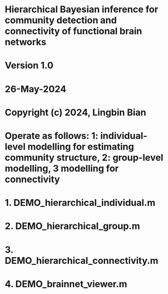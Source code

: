 # Hierarchical Bayesian inference for community detection and connectivity of functional brain networks

# Version 1.0
# 26-May-2024
# Copyright (c) 2024, Lingbin Bian

# Operate as follows: 1: individual-level modelling for estimating community structure, 2: group-level modelling, 3 modelling for connectivity

# 1. DEMO_hierarchical_individual.m

# 2. DEMO_hierarchical_group.m

# 3. DEMO_hierarchical_connectivity.m

# 4. DEMO_brainnet_viewer.m 
